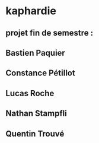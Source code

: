 # kaphardie
## projet fin de semestre :
## Bastien Paquier
## Constance Pétillot
## Lucas Roche
## Nathan Stampfli
## Quentin Trouvé

